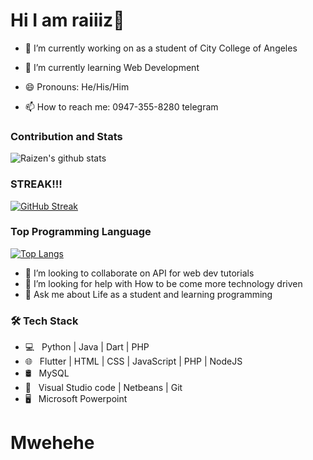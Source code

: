 
# Hi I am raiiiz👋

- 🔭 I’m currently working on as a student of City College of Angeles
- 🌱 I’m currently learning Web Development 
- 😄 Pronouns: He/His/Him


- 📫 How to reach me: 0947-355-8280 telegram


### Contribution and Stats
![Raizen's github stats](https://github-readme-stats.vercel.app/api?username=raiiiz&show_icons=true&theme=dark)

### STREAK!!!
[![GitHub Streak](http://github-readme-streak-stats.herokuapp.com?user=raiiiz&theme=dark)](https://git.io/streak-stats)

### Top Programming Language 

[![Top Langs](https://github-readme-stats.vercel.app/api/top-langs/?username=raiiiz&layout=dark)](https://github.com/zenraiching/github-readme-stats)


- 👯 I’m looking to collaborate on API for web dev tutorials
- 🤔 I’m looking for help with How to be come more technology driven
- 💬 Ask me about Life as a student and learning programming 
<h3>🛠 Tech Stack</h3>

- 💻 &nbsp; Python | Java | Dart | PHP
- 🌐 &nbsp; Flutter | HTML | CSS | JavaScript | PHP | NodeJS
- 🛢 &nbsp; MySQL 
- 🔧 &nbsp; Visual Studio code | Netbeans | Git
- 🖥 &nbsp; Microsoft Powerpoint


# Mwehehe




